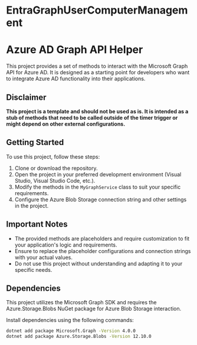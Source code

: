 # EntraGraphUserComputerManagement

# Azure AD Graph API Helper

This project provides a set of methods to interact with the Microsoft Graph API for Azure AD. It is designed as a starting point for developers who want to integrate Azure AD functionality into their applications.

## Disclaimer

**This project is a template and should not be used as is. It is intended as a stub of methods that need to be called outside of the timer trigger or might depend on other external configurations.**

## Getting Started

To use this project, follow these steps:

1. Clone or download the repository.
2. Open the project in your preferred development environment (Visual Studio, Visual Studio Code, etc.).
3. Modify the methods in the `MyGraphService` class to suit your specific requirements.
4. Configure the Azure Blob Storage connection string and other settings in the project.

## Important Notes

- The provided methods are placeholders and require customization to fit your application's logic and requirements.
- Ensure to replace the placeholder configurations and connection strings with your actual values.
- Do not use this project without understanding and adapting it to your specific needs.

## Dependencies

This project utilizes the Microsoft Graph SDK and requires the Azure.Storage.Blobs NuGet package for Azure Blob Storage interaction.

Install dependencies using the following commands:

```bash
dotnet add package Microsoft.Graph -Version 4.0.0
dotnet add package Azure.Storage.Blobs -Version 12.10.0
